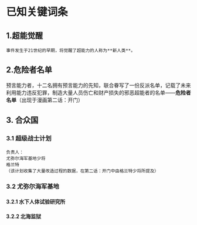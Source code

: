 # 已知关键词条

## 1.超能觉醒
    事件发生于21世纪的早期，将觉醒了超能力的人称为**新人类**。

## 2.危险者名单

预言能力者，十二名拥有预言能力的先知，联合眷写了一份反派名单，记载了未来利用能力违反犯罪，制造大量人员伤亡和财产损失的邪恶超能者的名单——**危险者名单**（出现于漫画第二话：开门）

## 3. 合众国

### 3.1 超级战士计划
    负责人：
    尤弥尔海军基地少将
    格兰特
    （该计划收集了大量改造过程的数据，在第二话：开门中由格兰特少将所提及）
### 3.2 尤弥尔海军基地

#### 3.2.1 水下人体试验研究所

#### 3.2.2 北海监狱
